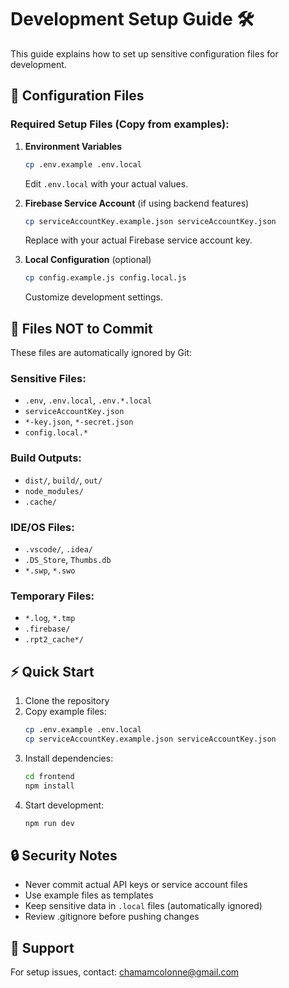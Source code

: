 # Development Setup Guide 🛠️

This guide explains how to set up sensitive configuration files for development.

## 📁 Configuration Files

### Required Setup Files (Copy from examples):

1. **Environment Variables**

   ```bash
   cp .env.example .env.local
   ```

   Edit `.env.local` with your actual values.

2. **Firebase Service Account** (if using backend features)

   ```bash
   cp serviceAccountKey.example.json serviceAccountKey.json
   ```

   Replace with your actual Firebase service account key.

3. **Local Configuration** (optional)
   ```bash
   cp config.example.js config.local.js
   ```
   Customize development settings.

## 🚫 Files NOT to Commit

These files are automatically ignored by Git:

### Sensitive Files:

- `.env`, `.env.local`, `.env.*.local`
- `serviceAccountKey.json`
- `*-key.json`, `*-secret.json`
- `config.local.*`

### Build Outputs:

- `dist/`, `build/`, `out/`
- `node_modules/`
- `.cache/`

### IDE/OS Files:

- `.vscode/`, `.idea/`
- `.DS_Store`, `Thumbs.db`
- `*.swp`, `*.swo`

### Temporary Files:

- `*.log`, `*.tmp`
- `.firebase/`
- `.rpt2_cache*/`

## ⚡ Quick Start

1. Clone the repository
2. Copy example files:
   ```bash
   cp .env.example .env.local
   cp serviceAccountKey.example.json serviceAccountKey.json
   ```
3. Install dependencies:
   ```bash
   cd frontend
   npm install
   ```
4. Start development:
   ```bash
   npm run dev
   ```

## 🔒 Security Notes

- Never commit actual API keys or service account files
- Use example files as templates
- Keep sensitive data in `.local` files (automatically ignored)
- Review .gitignore before pushing changes

## 📧 Support

For setup issues, contact: chamamcolonne@gmail.com
